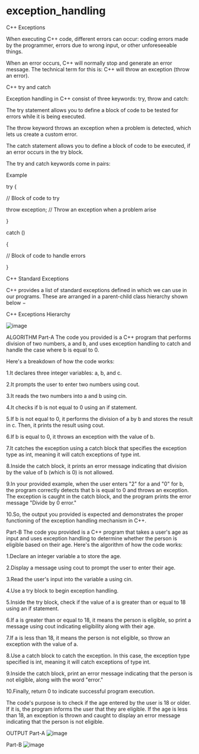 # exception_handling
C++ Exceptions

When executing C++ code, different errors can occur: coding errors made by the programmer, errors due to wrong input, or other unforeseeable things.

When an error occurs, C++ will normally stop and generate an error message. The technical term for this is: C++ will throw an exception (throw an error).

C++ try and catch

Exception handling in C++ consist of three keywords: try, throw and catch:

The try statement allows you to define a block of code to be tested for errors while it is being executed.

The throw keyword throws an exception when a problem is detected, which lets us create a custom error.

The catch statement allows you to define a block of code to be executed, if an error occurs in the try block.

The try and catch keywords come in pairs:

Example

try {

// Block of code to try

throw exception; // Throw an exception when a problem arise

}

catch ()

{

// Block of code to handle errors

}

C++ Standard Exceptions

C++ provides a list of standard exceptions defined in which we can use in our programs. These are arranged in a parent-child class hierarchy shown below −

C++ Exceptions Hierarchy

![image](https://github.com/Preet-Sawant-9/exception_handling/assets/130697042/bda41d3f-3c28-4e26-9a7d-d9a1f4b58707)


ALGORITHM
Part-A
The code you provided is a C++ program that performs division of two numbers, a and b, and uses exception handling to catch and handle the case where b is equal to 0.

Here's a breakdown of how the code works:

1.It declares three integer variables: a, b, and c.

2.It prompts the user to enter two numbers using cout.

3.It reads the two numbers into a and b using cin.

4.It checks if b is not equal to 0 using an if statement.

5.If b is not equal to 0, it performs the division of a by b and stores the result in c. Then, it prints the result using cout.

6.If b is equal to 0, it throws an exception with the value of b.

7.It catches the exception using a catch block that specifies the exception type as int, meaning it will catch exceptions of type int.

8.Inside the catch block, it prints an error message indicating that division by the value of b (which is 0) is not allowed.

9.In your provided example, when the user enters "2" for a and "0" for b, the program correctly detects that b is equal to 0 and throws an exception. The exception is caught in the catch block, and the program prints the error message "Divide by 0 error."

10.So, the output you provided is expected and demonstrates the proper functioning of the exception handling mechanism in C++.

Part-B
The code you provided is a C++ program that takes a user's age as input and uses exception handling to determine whether the person is eligible based on their age. Here's the algorithm of how the code works:

1.Declare an integer variable a to store the age.

2.Display a message using cout to prompt the user to enter their age.

3.Read the user's input into the variable a using cin.

4.Use a try block to begin exception handling.

5.Inside the try block, check if the value of a is greater than or equal to 18 using an if statement.

6.If a is greater than or equal to 18, it means the person is eligible, so print a message using cout indicating eligibility along with their age.

7.If a is less than 18, it means the person is not eligible, so throw an exception with the value of a.

8.Use a catch block to catch the exception. In this case, the exception type specified is int, meaning it will catch exceptions of type int.

9.Inside the catch block, print an error message indicating that the person is not eligible, along with the word "error."

10.Finally, return 0 to indicate successful program execution.

The code's purpose is to check if the age entered by the user is 18 or older. If it is, the program informs the user that they are eligible. If the age is less than 18, an exception is thrown and caught to display an error message indicating that the person is not eligible.

OUTPUT
Part-A
![image](https://github.com/Preet-Sawant-9/exception_handling/assets/130697042/e337bc20-5d78-4212-a313-9e1ada34cc41)


Part-B
![image](https://github.com/Preet-Sawant-9/exception_handling/assets/130697042/5ab55ea0-a7da-40b6-98e0-b9bf534b4d51)
